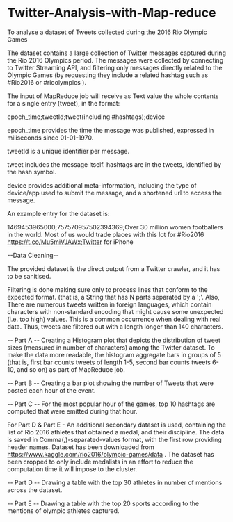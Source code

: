 # Twitter-Analysis-with-Map-reduce

To analyse a dataset of Tweets collected during the 2016 Rio Olympic Games

The dataset contains a large collection of Twitter messages captured during the Rio 2016 Olympics period. The messages were collected by connecting to Twitter Streaming API, and filtering only messages directly related to the Olympic Games (by requesting they include a related hashtag such as #Rio2016 or #rioolympics ).

The input of MapReduce job will receive as Text value the whole contents for a single entry (tweet), in the format:

epoch_time;tweetId;tweet(including #hashtags);device

epoch_time provides the time the message was published, expressed in miliseconds since 01-01-1970.

tweetId is a unique identifier per message.

tweet includes the message itself. hashtags are in the tweets, identified by the hash symbol.

device provides additional meta-information, including the type of device/app used to submit the message, and a shortened url to access the message.

An example entry for the dataset is:

1469453965000;757570957502394369;Over 30 million women footballers in the world. Most of us would trade places with this lot for #Rio2016 https://t.co/Mu5miVJAWx;Twitter for iPhone

--Data Cleaning--

The provided dataset is the direct output from a Twitter crawler, and it has to be sanitised.

Filtering is done making sure only to process lines that conform to the expected format. (that is, a String that has N parts separated by a ';'. Also, There are numerous tweets written in foreign languages, which contain characters with non-standard encoding that might cause some unexpected (i.e. too high) values. This is a common occurrence when dealing with real data. Thus, tweets are filtered out with a length longer than 140 characters.

-- Part A -- Creating a Histogram plot that depicts the distribution of tweet sizes (measured in number of characters) among the Twitter dataset. To make the data more readable, the histogram aggregate bars in groups of 5 (that is, first bar counts tweets of length 1-5, second bar counts tweets 6-10, and so on) as part of MapReduce job.

-- Part B -- Creating a bar plot showing the number of Tweets that were posted each hour of the event.

-- Part C -- For the most popular hour of the games, top 10 hashtags are computed that were emitted during that hour.

For Part D & Part E - An additional secondary dataset is used, containing the list of Rio 2016 athletes that obtained a medal, and their discipline. The data is saved in Comma(,)-separated-values format, with the first row providing header names. Dataset has been downloaded from https://www.kaggle.com/rio2016/olympic-games/data . The dataset has been cropped to only include medalists in an effort to reduce the computation time it will impose to the cluster.

-- Part D -- Drawing a table with the top 30 athletes in number of mentions across the dataset.

-- Part E -- Drawing a table with the top 20 sports according to the mentions of olympic athletes captured.
